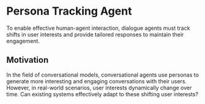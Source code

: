 # Persona Tracking Agent

To enable effective human-agent interaction, dialogue agents must track shifts in user interests and provide tailored responses to maintain their engagement. 

## Motivation 
In the field of conversational models, conversational agents use personas to generate more interesting and engaging conversations with their users. However, in real-world scenarios, user interests dynamically change over time. Can existing systems effectively adapt to these shifting user interests?
